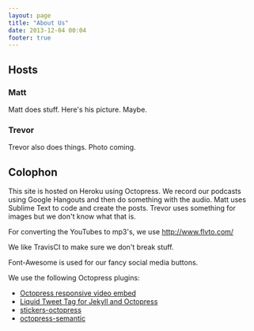 ```yaml
---
layout: page
title: "About Us"
date: 2013-12-04 00:04
footer: true
---
```

## Hosts
### Matt
Matt does stuff. Here's his picture. Maybe.

### Trevor
Trevor also does things. Photo coming.

## Colophon
This site is hosted on Heroku using Octopress. We record our podcasts using Google Hangouts and then do something with the audio. Matt uses Sublime Text to code and create the posts. Trevor uses something for images but we don't know what that is.

For converting the YouTubes to mp3's, we use http://www.flvto.com/

We like TravisCI to make sure we don't break stuff. 

Font-Awesome is used for our fancy social media buttons.

We use the following Octopress plugins:

+ [Octopress responsive video embed](https://github.com/optikfluffel/octopress-responsive-video-embed)
+ [Liquid Tweet Tag for Jekyll and Octopress](https://github.com/scottwb/jekyll-tweet-tag)
+ [stickers-octopress](https://github.com/polinom/stickers-octopress)
+ [octopress-semantic](https://github.com/hoatle/octopress-semantic)